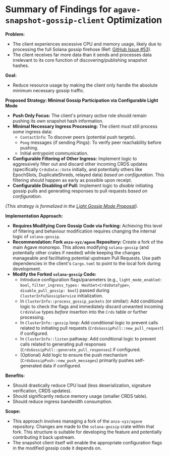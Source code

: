 # Summary of Findings for `agave-snapshot-gossip-client` Optimization

**Problem:**
*   The client experiences excessive CPU and memory usage, likely due to processing the full Solana gossip firehose (Ref: [GitHub Issue #53](https://github.com/Blockdaemon/agave-snapshot-gossip-client/issues/53)).
*   The client receives far more data than it sends and processes data irrelevant to its core function of discovering/publishing snapshot hashes.

**Goal:**
*   Reduce resource usage by making the client only handle the absolute minimum necessary gossip traffic.

**Proposed Strategy: Minimal Gossip Participation via Configurable Light Mode**
*   **Push Only Focus:** The client's primary *active* role should remain pushing its *own* snapshot hash information.
*   **Minimal Necessary Ingress Processing:** The client *must* still process *some* ingress data:
    *   `ContactInfo`: To discover peers (potential push targets).
    *   `Pong` messages (if sending Pings): To verify peer reachability before pushing.
    *   Initial entrypoint communication.
*   **Configurable Filtering of Other Ingress:** Implement logic to aggressively filter out and discard other incoming CRDS updates (specifically `CrdsData::Vote` initially, and potentially others like EpochSlots, DuplicateShreds, relayed data) *based on configuration*. This filtering should happen as early as possible upon receipt.
*   **Configurable Disabling of Pull:** Implement logic to *disable* initiating gossip pulls and generating responses to pull requests *based on configuration*.

*(This strategy is formalized in the [Light Gossip Mode Proposal](light-gossip-mode-proposal.md)).*

**Implementation Approach:**
*   **Requires Modifying Core Gossip Code via Forking:** Achieving this level of filtering and behaviour modification requires changing the internal logic of `solana-gossip`.
*   **Recommendation: Fork `anza-xyz/agave` Repository:** Create a fork of the main Agave monorepo. This allows modifying `solana-gossip` (and potentially other crates if needed) while keeping the changes manageable and facilitating potential upstream Pull Requests. Use path dependencies in the client's `Cargo.toml` to point to the local fork during development.
*   **Modify the Forked `solana-gossip` Code:**
    *   Introduce configuration flags/parameters (e.g., `light_mode_enabled: bool`, `filter_ingress_types: HashSet<CrdsDataType>`, `disable_pull_gossip: bool`) passed during `ClusterInfo`/`GossipService` initialization.
    *   In `ClusterInfo::process_gossip_packets` (or similar): Add conditional logic to check the flags and immediately discard unwanted incoming `CrdsValue` types *before* insertion into the `Crds` table or further processing.
    *   In `ClusterInfo::gossip` loop: Add conditional logic to prevent calls related to initiating pull requests (`CrdsGossipPull::new_pull_request`) if configured.
    *   In `ClusterInfo::listen` pathway: Add conditional logic to prevent calls related to generating pull responses (`CrdsGossipPull::generate_pull_responses`) if configured.
    *   (Optional) Add logic to ensure the push mechanism (`CrdsGossipPush::new_push_messages`) primarily pushes self-generated data if configured.

**Benefits:**
*   Should drastically reduce CPU load (less deserialization, signature verification, CRDS updates).
*   Should significantly reduce memory usage (smaller CRDS table).
*   Should reduce ingress bandwidth consumption.

**Scope:**
*   This approach involves managing a fork of the `anza-xyz/agave` repository. Changes are made to the `solana-gossip` crate within that fork. This structure is suitable for developing the feature and potentially contributing it back upstream.
*   The snapshot client itself will enable the appropriate configuration flags in the modified gossip code it depends on.
